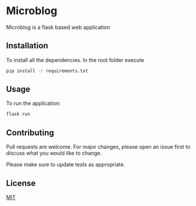 # Microblog

Microblog is a flask based web application

## Installation

To install all the dependencies. In the root folder execute

```bash
pip install -r requirements.txt
```



## Usage

To run the application:

```bash
flask run
```

## Contributing
Pull requests are welcome. For major changes, please open an issue first to discuss what you would like to change.

Please make sure to update tests as appropriate.

## License
[MIT](https://choosealicense.com/licenses/mit/)